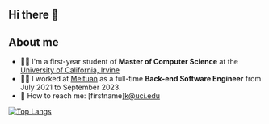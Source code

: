 ## Hi there 👋

<!--
**K11yann/K11yann** is a ✨ _special_ ✨ repository because its `README.md` (this file) appears on your GitHub profile.

Here are some ideas to get you started:

- 🔭 I’m currently working on ...
- 🌱 I’m currently learning ...
- 👯 I’m looking to collaborate on ...
- 🤔 I’m looking for help with ...
- 💬 Ask me about ...
- 📫 How to reach me: ...
- 😄 Pronouns: ...
- ⚡ Fun fact: ...
-->

## About me
- 🧑‍🎓 I'm a first-year student of **Master of Computer Science** at the [University of California, Irvine](https://uci.edu/)
- 👩‍💻 I worked at [Meituan](https://www.meituan.com/en-US/about-us) as a full-time **Back-end Software Engineer** from July 2021 to September 2023.
- 📮 How to reach me: [firstname]k@uci.edu

[![Top Langs](https://github-readme-stats.vercel.app/api/top-langs/?username=K11yann)](https://github.com/K11yann/github-readme-stats)
